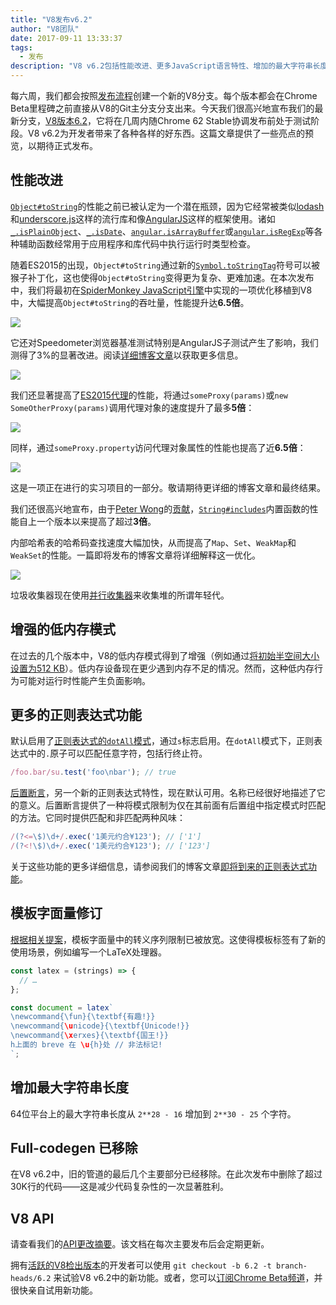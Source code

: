 ```yaml
---
title: "V8发布v6.2"
author: "V8团队"
date: 2017-09-11 13:33:37
tags:
  - 发布
description: "V8 v6.2包括性能改进、更多JavaScript语言特性、增加的最大字符串长度等内容。"
---
```

每六周，我们都会按照[发布流程](/docs/release-process)创建一个新的V8分支。每个版本都会在Chrome Beta里程碑之前直接从V8的Git主分支分支出来。今天我们很高兴地宣布我们的最新分支，[V8版本6.2](https://chromium.googlesource.com/v8/v8.git/+log/branch-heads/6.2)，它将在几周内随Chrome 62 Stable协调发布前处于测试阶段。V8 v6.2为开发者带来了各种各样的好东西。这篇文章提供了一些亮点的预览，以期待正式发布。

<!--truncate-->
## 性能改进

[`Object#toString`](https://developer.mozilla.org/en-US/docs/Web/JavaScript/Reference/Global_Objects/Object/toString)的性能之前已被认定为一个潜在瓶颈，因为它经常被类似[lodash](https://lodash.com/)和[underscore.js](http://underscorejs.org/)这样的流行库和像[AngularJS](https://angularjs.org/)这样的框架使用。诸如[`_.isPlainObject`](https://github.com/lodash/lodash/blob/6cb3460fcefe66cb96e55b82c6febd2153c992cc/isPlainObject.js#L13-L50)、[`_.isDate`](https://github.com/lodash/lodash/blob/6cb3460fcefe66cb96e55b82c6febd2153c992cc/isDate.js#L8-L25)、[`angular.isArrayBuffer`](https://github.com/angular/angular.js/blob/464dde8bd12d9be8503678ac5752945661e006a5/src/Angular.js#L739-L741)或[`angular.isRegExp`](https://github.com/angular/angular.js/blob/464dde8bd12d9be8503678ac5752945661e006a5/src/Angular.js#L680-L689)等各种辅助函数经常用于应用程序和库代码中执行运行时类型检查。

随着ES2015的出现，`Object#toString`通过新的[`Symbol.toStringTag`](https://developer.mozilla.org/en-US/docs/Web/JavaScript/Reference/Global_Objects/Symbol/toStringTag)符号可以被猴子补丁化，这也使得`Object#toString`变得更为复杂、更难加速。在本次发布中，我们将最初在[SpiderMonkey JavaScript引擎](https://bugzilla.mozilla.org/show_bug.cgi?id=1369042#c0)中实现的一项优化移植到V8中，大幅提高`Object#toString`的吞吐量，性能提升达**6.5倍**。

![](/_img/v8-release-62/perf.svg)

它还对Speedometer浏览器基准测试特别是AngularJS子测试产生了影响，我们测得了3%的显著改进。阅读[详细博客文章](https://ponyfoo.com/articles/investigating-performance-object-prototype-to-string-es2015)以获取更多信息。

![](/_img/v8-release-62/speedometer.svg)

我们还显著提高了[ES2015代理](https://developer.mozilla.org/en-US/docs/Web/JavaScript/Reference/Global_Objects/Proxy)的性能，将通过`someProxy(params)`或`new SomeOtherProxy(params)`调用代理对象的速度提升了最多**5倍**：

![](/_img/v8-release-62/proxy-call-construct.svg)

同样，通过`someProxy.property`访问代理对象属性的性能也提高了近**6.5倍**：

![](/_img/v8-release-62/proxy-property.svg)

这是一项正在进行的实习项目的一部分。敬请期待更详细的博客文章和最终结果。

我们还很高兴地宣布，由于[Peter Wong](https://twitter.com/peterwmwong)的[贡献](https://chromium-review.googlesource.com/c/v8/v8/+/620150)，[`String#includes`](https://developer.mozilla.org/en-US/docs/Web/JavaScript/Reference/Global_Objects/String/includes)内置函数的性能自上一个版本以来提高了超过**3倍**。

内部哈希表的哈希码查找速度大幅加快，从而提高了`Map`、`Set`、`WeakMap`和`WeakSet`的性能。一篇即将发布的博客文章将详细解释这一优化。

![](/_img/v8-release-62/hashcode-lookups.png)

垃圾收集器现在使用[并行收集器](https://bugs.chromium.org/p/chromium/issues/detail?id=738865)来收集堆的所谓年轻代。

## 增强的低内存模式

在过去的几个版本中，V8的低内存模式得到了增强（例如通过[将初始半空间大小设置为512 KB](https://chromium-review.googlesource.com/c/v8/v8/+/594387)）。低内存设备现在更少遇到内存不足的情况。然而，这种低内存行为可能对运行时性能产生负面影响。

## 更多的正则表达式功能

默认启用了[正则表达式的`dotAll`模式](https://github.com/tc39/proposal-regexp-dotall-flag)，通过`s`标志启用。在`dotAll`模式下，正则表达式中的`.`原子可以匹配任意字符，包括行终止符。

```js
/foo.bar/su.test('foo\nbar'); // true
```

[后置断言](https://github.com/tc39/proposal-regexp-lookbehind)，另一个新的正则表达式特性，现在默认可用。名称已经很好地描述了它的意义。后置断言提供了一种将模式限制为仅在其前面有后置组中指定模式时匹配的方法。它同时提供匹配和非匹配两种风味：

```js
/(?<=\$)\d+/.exec('1美元约合¥123'); // ['1']
/(?<!\$)\d+/.exec('1美元约合¥123'); // ['123']
```

关于这些功能的更多详细信息，请参阅我们的博客文章[即将到来的正则表达式功能](https://developers.google.com/web/updates/2017/07/upcoming-regexp-features)。

## 模板字面量修订

[根据相关提案](https://tc39.es/proposal-template-literal-revision)，模板字面量中的转义序列限制已被放宽。这使得模板标签有了新的使用场景，例如编写一个LaTeX处理器。

```js
const latex = (strings) => {
  // …
};

const document = latex`
\newcommand{\fun}{\textbf{有趣!}}
\newcommand{\unicode}{\textbf{Unicode!}}
\newcommand{\xerxes}{\textbf{国王!}}
h上面的 breve 在 \u{h}处 // 非法标记!
`;
```

## 增加最大字符串长度

64位平台上的最大字符串长度从 `2**28 - 16` 增加到 `2**30 - 25` 个字符。

## Full-codegen 已移除

在V8 v6.2中，旧的管道的最后几个主要部分已经移除。在此次发布中删除了超过30K行的代码——这是减少代码复杂性的一次显著胜利。

## V8 API

请查看我们的[API更改摘要](https://docs.google.com/document/d/1g8JFi8T_oAE_7uAri7Njtig7fKaPDfotU6huOa1alds/edit)。该文档在每次主要发布后会定期更新。

拥有[活跃的V8检出版本](/docs/source-code#using-git)的开发者可以使用 `git checkout -b 6.2 -t branch-heads/6.2` 来试验V8 v6.2中的新功能。或者，您可以[订阅Chrome Beta频道](https://www.google.com/chrome/browser/beta.html)，并很快亲自试用新功能。
